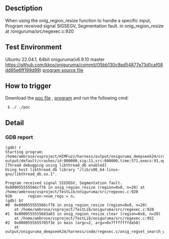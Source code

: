 ## Desctiption
When using the onig_region_resize function to handle a specific input, Program received signal SIGSEGV, Segmentation fault. in onig_region_resize at /oniguruma/src/regexec.c:920


## Test Environment
Ubuntu 22.04.1, 64bit
oniguruma(v6.9.10 master https://github.com/kkos/oniguruma/commit/05bb130c9ad54877e73d1caf08dd95e6ff199d99)
[program source file]()

## How to trigger
Download the [poc file]() , [program]() and run the following cmd:
```
 $ ./ ./poc
```

## Detail
### GDB report
```
(gdb) r
Starting program: /home/ambrose/vsproject/HIMFuzz/harness/output/oniguruma_deepseek24/crashes/regexec.c/onig_regset_search_with_param/onig_region_resize_clear/onig_region_resize_clear output/default/crashes/id:000000,sig:11,src:000000,time:571,execs:91,op:havoc,rep:8
[Thread debugging using libthread_db enabled]
Using host libthread_db library "/lib/x86_64-linux-gnu/libthread_db.so.1".

Program received signal SIGSEGV, Segmentation fault.
0x000055555566cf76 in onig_region_resize (region=0x8, n=20) at /home/ambrose/vsproject/TestLib/oniguruma/src/regexec.c:920
920       region->num_regs = n;
(gdb) bt
#0  0x000055555566cf76 in onig_region_resize (region=0x8, n=20)
    at /home/ambrose/vsproject/TestLib/oniguruma/src/regexec.c:920
#1  0x0000555555683a63 in onig_region_resize_clear (region=0x8, n=20)
    at /home/ambrose/vsproject/TestLib/oniguruma/src/regexec.c:952
#2  0x0000555555705f3e in main (argc=2, argv=0x7fffffffda58)
    at output/oniguruma_deepseek24/harness/code/regexec.c/onig_regset_search_with_param/onig_region_resize_clear.c:32
```
